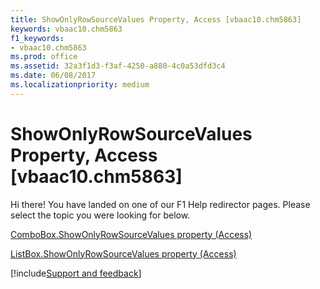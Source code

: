 ```yaml
---
title: ShowOnlyRowSourceValues Property, Access [vbaac10.chm5863]
keywords: vbaac10.chm5863
f1_keywords:
- vbaac10.chm5863
ms.prod: office
ms.assetid: 32a3f1d3-f3af-4250-a880-4c0a53dfd3c4
ms.date: 06/08/2017
ms.localizationpriority: medium
---
```



# ShowOnlyRowSourceValues Property, Access [vbaac10.chm5863]

Hi there! You have landed on one of our F1 Help redirector pages. Please select the topic you were looking for below.

[ComboBox.ShowOnlyRowSourceValues property (Access)](https://msdn.microsoft.com/library/3400539d-64c2-bd83-6d82-b70bf9ba6654%28Office.15%29.aspx)

[ListBox.ShowOnlyRowSourceValues property (Access)](https://msdn.microsoft.com/library/35fc7924-ba76-d322-99ae-f5e355536bc0%28Office.15%29.aspx)

[!include[Support and feedback](~/includes/feedback-boilerplate.md)]